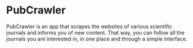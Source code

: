 # PubCrawler

PubCrawler is an app that scrapes the websites of various scientific journals and informs you of new content. That way, you can follow all the journals you are interested in, in one place and through a simple interface.
